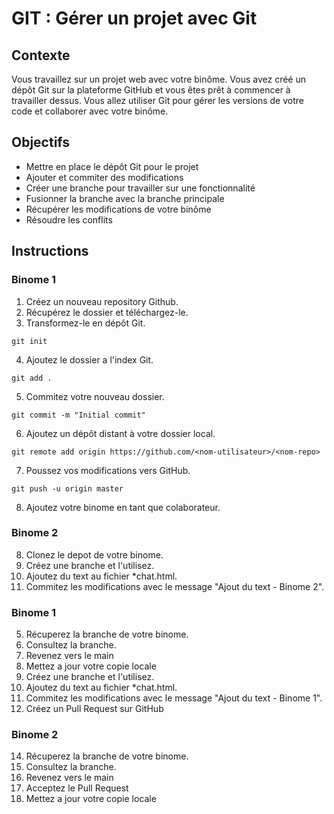 # GIT : Gérer un projet avec Git

## Contexte
Vous travaillez sur un projet web avec votre binôme. Vous avez créé un dépôt Git sur la plateforme GitHub et vous êtes prêt à commencer à travailler dessus. Vous allez utiliser Git pour gérer les versions de votre code et collaborer avec votre binôme.

## Objectifs
* Mettre en place le dépôt Git pour le projet
* Ajouter et commiter des modifications
* Créer une branche pour travailler sur une fonctionnalité
* Fusionner la branche avec la branche principale
* Récupérer les modifications de votre binôme
* Résoudre les conflits

## Instructions

### Binome 1 
1. Créez un nouveau repository Github.
2. Récupérez le dossier et téléchargez-le.
3. Transformez-le en dépôt Git.
```
git init
```
4. Ajoutez le dossier a l'index Git.
```
git add .
```
5. Commitez votre nouveau dossier.
```
git commit -m "Initial commit"
```
6. Ajoutez un dépôt distant à votre dossier local.
```
git remote add origin https://github.com/<nom-utilisateur>/<nom-repo>
```
7. Poussez vos modifications vers GitHub.
```
git push -u origin master
```
8. Ajoutez votre binome en tant que colaborateur.

### Binome 2
8. Clonez le depot de votre binome. 
9. Créez une branche et l'utilisez.
10. Ajoutez du text au fichier *chat.html.
11. Commitez les modifications avec le message "Ajout du text - Binome 2".

### Binome 1
5. Récuperez la branche de votre binome.
6. Consultez la branche.
7. Revenez vers le main
9. Mettez a jour votre copie locale
10. Créez une branche et l'utilisez.
11. Ajoutez du text au fichier *chat.html.
12. Commitez les modifications avec le message "Ajout du text - Binome 1".
13. Créez un Pull Request sur GitHub

### Binome 2
14. Récuperez la branche de votre binome.
15. Consultez la branche.
16. Revenez vers le main
17. Acceptez le Pull Request
18. Mettez a jour votre copie locale
